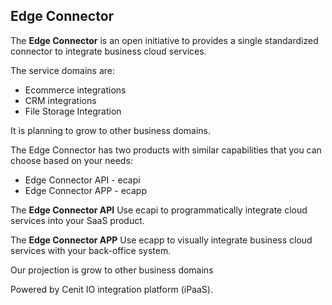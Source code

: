 
## Edge Connector
The **Edge Connector** is an open initiative to provides a single standardized connector to integrate business cloud services.

The service domains are:
* Ecommerce integrations
* CRM integrations
* File Storage Integration

It is planning to grow to other business domains.

The Edge Connector has two products with similar capabilities that you can choose based on your needs:
* Edge Connector API - ecapi
* Edge Connector APP - ecapp

The **Edge Connector API**  Use ecapi to programmatically integrate cloud services into your SaaS product.

The **Edge Connector APP**  Use ecapp to visually integrate business cloud services with your back-office system.

Our projection is grow to other business domains

Powered by Cenit IO integration platform (iPaaS).
